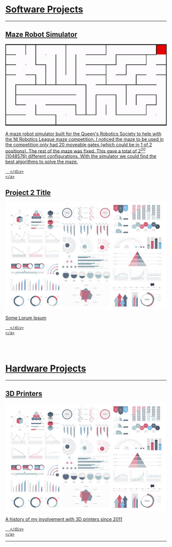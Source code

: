 <h1><a name="software_projects" href="#software_projects">Software Projects</a></h1>

---
<div class="card_container">
	<a href="/projects/sample_page#title" class="card">
	  <div class="card">
		<h2>Maze Robot Simulator</h2>
		<img src="images/maze_robot_sim.gif?raw=true"/>
		<br>
		<p>
		A maze robot simulator built for the Queen's Robotics Society to help with the NI Robotics League maze competition. 
		I noticed the maze to be used in the competition only had 20 moveable gates (which could be in 1 of 2 positions). 
		The rest of the maze was fixed. This gave a total of 2<sup>20</sup> (1048576) different configurations. 
		With the simulator we could find the best algorithms to solve the maze.
		</p>

	  </div>
	</a>
</div>

<div>
	<a href="/projects/sample_page#title" class="card">
	  <div class="card">
		<h2>Project 2 Title</h2>
		<img src="images/dummy_thumbnail.jpg?raw=true"/>
		<br>
		<p>
		Some Lorum Ipsum
		</p>

	  </div>
	</a>
</div>

<br><br>
<h1><a name="hardware_projects" href="#hardware_projects">Hardware Projects</a></h1>

---
<div>
	<a href="/projects/sample_page#title" class="card">
	  <div class="card">
		<h2>3D Printers</h2>
		<img src="images/dummy_thumbnail.jpg?raw=true"/>
		<br>
		<p>
		A history of my involvement with 3D printers since 2011
		</p>

	  </div>
	</a>
</div>

---



